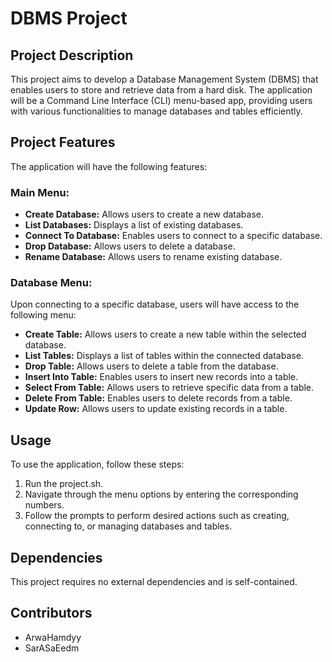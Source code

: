 # DBMS Project

## Project Description
This project aims to develop a Database Management System (DBMS) that enables users to store and retrieve data from a hard disk. The application will be a Command Line Interface (CLI) menu-based app, providing users with various functionalities to manage databases and tables efficiently.

## Project Features
The application will have the following features:

### Main Menu:
- **Create Database:** Allows users to create a new database.
- **List Databases:** Displays a list of existing databases.
- **Connect To Database:** Enables users to connect to a specific database.
- **Drop Database:** Allows users to delete a database.
- **Rename Database:** Allows users to rename existing database.

### Database Menu:
Upon connecting to a specific database, users will have access to the following menu:

- **Create Table:** Allows users to create a new table within the selected database.
- **List Tables:** Displays a list of tables within the connected database.
- **Drop Table:** Allows users to delete a table from the database.
- **Insert Into Table:** Enables users to insert new records into a table.
- **Select From Table:** Allows users to retrieve specific data from a table.
- **Delete From Table:** Enables users to delete records from a table.
- **Update Row:** Allows users to update existing records in a table.

## Usage
To use the application, follow these steps:
1. Run the project.sh.
2. Navigate through the menu options by entering the corresponding numbers.
3. Follow the prompts to perform desired actions such as creating, connecting to, or managing databases and tables.

## Dependencies
This project requires no external dependencies and is self-contained.

## Contributors
- ArwaHamdyy
- SarASaEedm

